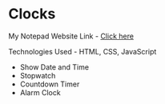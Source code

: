 <!DOCTYPE html>
<html>
<body>

<h1>Clocks</h1>

<p>
  My Notepad Website Link - <a href="https://clockstime.netlify.app/">Click here</a>
</p>

<p>Technologies Used - HTML, CSS, JavaScript</p>

<p>
  <ul>
    <li>Show Date and Time</li>
    <li>Stopwatch</li>
    <li>Countdown Timer</li>
    <li>Alarm Clock</li>
  </ul>
</p>

</body>
</html>
